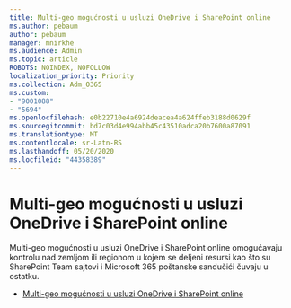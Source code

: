 ```yaml
---
title: Multi-geo mogućnosti u usluzi OneDrive i SharePoint online
ms.author: pebaum
author: pebaum
manager: mnirkhe
ms.audience: Admin
ms.topic: article
ROBOTS: NOINDEX, NOFOLLOW
localization_priority: Priority
ms.collection: Adm_O365
ms.custom:
- "9001088"
- "5694"
ms.openlocfilehash: e0b22710e4a6924deacea4a624ffeb3188d0629f
ms.sourcegitcommit: bd7c03d4e994abb45c43510adca20b7600a87091
ms.translationtype: MT
ms.contentlocale: sr-Latn-RS
ms.lasthandoff: 05/20/2020
ms.locfileid: "44358389"
---
```

# <a name="multi-geo-capabilities-in-onedrive-and-sharepoint-online"></a>Multi-geo mogućnosti u usluzi OneDrive i SharePoint online

Multi-geo mogućnosti u usluzi OneDrive i SharePoint online omogućavaju kontrolu nad zemljom ili regionom u kojem se deljeni resursi kao što su SharePoint Team sajtovi i Microsoft 365 poštanske sandučići čuvaju u ostatku.
- [Multi-geo mogućnosti u usluzi OneDrive i SharePoint online](https://docs.microsoft.com/office365/enterprise/multi-geo-capabilities-in-onedrive-and-sharepoint-online-in-office-365)
